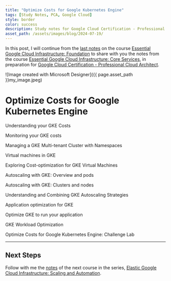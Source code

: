 ```yaml
---
title: "Optimize Costs for Google Kubernetes Engine"
tags: [Study Notes, PCA, Google Cloud]
style: border
color: success
description: Study notes for Google Cloud Certification - Professional Cloud Architect
asset_path: /assets/images/blog/2024-07-19/
---
```

In this post, I will continue from the [last notes](ess-gcloud-infra-foundation) on the course [Essential Google Cloud Infrastructure: Foundation](https://www.cloudskillsboost.google/course_templates/50) to share with you the notes from the course [Essential Google Cloud Infrastructure: Core Services](https://www.cloudskillsboost.google/paths/12/course_templates/49), in preparation for [Google Cloud Certification - Professional Cloud Architect](https://cloud.google.com/learn/certification/cloud-architect).

![Image created with Microsoft Designer]({{ page.asset_path }}my_image.jpeg)

# Optimize Costs for Google Kubernetes Engine

Understanding your GKE Costs

Monitoring your GKE costs

Managing a GKE Multi-tenant Cluster with Namespaces

Virtual machines in GKE

Exploring Cost-optimization for GKE Virtual Machines

Autoscaling with GKE: Overview and pods

Autoscaling with GKE: Clusters and nodes


Understanding and Combining GKE Autoscaling Strategies

Application optimization for GKE

Optimize GKE to run your application

GKE Workload Optimization

Optimize Costs for Google Kubernetes Engine: Challenge Lab

---

## Next Steps

Follow with me the [notes](elastic-gcloud-infra-scaling-auto) of the next course in the series, [Elastic Google Cloud Infrastructure: Scaling and Automation](https://www.cloudskillsboost.google/paths/12/course_templates/178).
